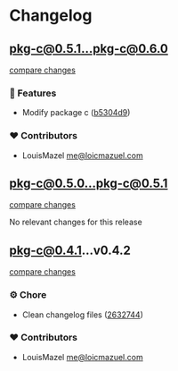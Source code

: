 # Changelog

## pkg-c@0.5.1...pkg-c@0.6.0

[compare changes](https://github.com/LouisMazel/test-changelogen-monorepo/compare/pkg-c@0.5.1...pkg-c@0.6.0)

### 🚀 Features

- Modify package c ([b5304d9](https://github.com/LouisMazel/test-changelogen-monorepo/commit/b5304d9))

### ❤️ Contributors

- LouisMazel <me@loicmazuel.com>


## pkg-c@0.5.0...pkg-c@0.5.1

[compare changes](https://github.com/LouisMazel/test-changelogen-monorepo/compare/pkg-c@0.5.0...pkg-c@0.5.1)

No relevant changes for this release


## pkg-c@0.4.1...v0.4.2

[compare changes](https://github.com/LouisMazel/test-changelogen-monorepo/compare/pkg-c@0.4.1...v0.4.2)

### ⚙️ Chore

- Clean changelog files ([2632744](https://github.com/LouisMazel/test-changelogen-monorepo/commit/2632744))

### ❤️ Contributors

- LouisMazel <me@loicmazuel.com>
